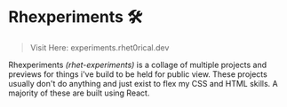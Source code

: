 # Rhexperiments 🛠️
> Visit Here: experiments.rhet0rical.dev

Rhexperiments *(rhet-experiments)* is a collage of multiple projects and previews for things i've build to be held for public view. These projects usually don't do anything and just exist to flex my CSS and HTML skills. A majority of these are built using React.